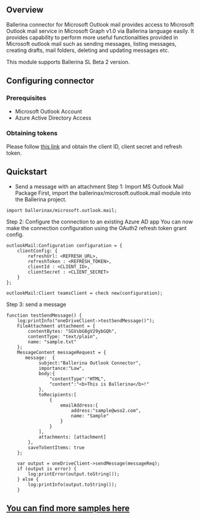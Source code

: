## Overview
Ballerina connector for Microsoft Outlook mail provides access to Microsoft Outlook mail service in Microsoft Graph v1.0 via Ballerina language easily. It provides capability to perform more useful functionalities provided in Microsoft outlook mail such as sending messages, listing messages, creating drafts, mail folders, deleting and updating messages etc. 

This module supports Ballerina SL Beta 2 version.
 
## Configuring connector
### Prerequisites
* Microsoft Outlook Account
* Azure Active Directory Access
### Obtaining tokens
Please follow [this link](https://docs.microsoft.com/en-us/graph/auth-v2-user#authentication-and-authorization-steps) and obtain the client ID, client secret and refresh token.
 
## Quickstart
* Send a message with an attachment
Step 1: Import MS Outlook Mail Package
First, import the ballerinax/microsoft.outlook.mail module into the Ballerina project.
```ballerina
import ballerinax/microsoft.outlook.mail;
```
Step 2: Configure the connection to an existing Azure AD app
You can now make the connection configuration using the OAuth2 refresh token grant config.
```ballerina
outlookMail:Configuration configuration = {
    clientConfig: {
        refreshUrl: <REFRESH_URL>,
        refreshToken : <REFRESH_TOKEN>,
        clientId : <CLIENT_ID>,
        clientSecret : <CLIENT_SECRET>
    }
};

outlookMail:Client teamsClient = check new(configuration);

```
Step 3: send a message
```
function testSendMessage() {
    log:printInfo("oneDriveClient->testSendMessage()");
    FileAttachment attachment = {
        contentBytes: "SGVsbG8gV29ybGQh",
        contentType: "text/plain",
        name: "sample.txt"
    };
    MessageContent messageRequest = {
       message:  {
            subject:"Ballerina Outlook Connector",
            importance:"Low",
            body:{
                "contentType":"HTML",
                "content":"<b>This is Ballerina</b>!"
            },
            toRecipients:[
                {
                    emailAddress:{
                        address:"sample@wso2.com",
                        name: "Sample"
                    }
                }
            ],
            attachments: [attachment]
        },
        saveToSentItems: true
    };
    
    var output = oneDriveClient->sendMessage(messageReq);
    if (output is error) {
        log:printError(output.toString());
    } else {
        log:printInfo(output.toString());
    }

``` 
## [You can find more samples here](https://github.com/ballerina-platform/module-ballerinax-microsoft.teams/tree/main/teams/samples)